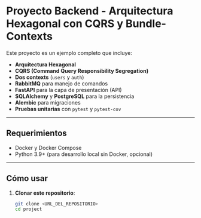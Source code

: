 # Proyecto Backend - Arquitectura Hexagonal con CQRS y Bundle-Contexts

Este proyecto es un ejemplo completo que incluye:

- **Arquitectura Hexagonal**  
- **CQRS (Command Query Responsibility Segregation)**
- **Dos contexts** (`users` y `auth`)
- **RabbitMQ** para manejo de comandos
- **FastAPI** para la capa de presentación (API)
- **SQLAlchemy** y **PostgreSQL** para la persistencia
- **Alembic** para migraciones
- **Pruebas unitarias** con `pytest` y `pytest-cov`

---

## Requerimientos

- Docker y Docker Compose
- Python 3.9+ (para desarrollo local sin Docker, opcional)

---

## Cómo usar

1. **Clonar este repositorio**:

   ```bash
   git clone <URL_DEL_REPOSITORIO>
   cd project
